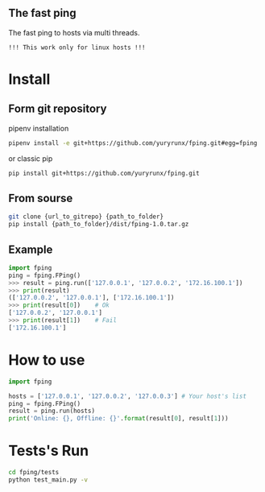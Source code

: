 The fast ping
-

The fast ping to hosts via multi threads.

    !!! This work only for linux hosts !!! 

# Install

## Form git repository

pipenv installation
```bash
pipenv install -e git+https://github.com/yuryrunx/fping.git#egg=fping
```

or classic pip
```bash
pip install git+https://github.com/yuryrunx/fping.git
```

## From sourse

```bash
git clone {url_to_gitrepo} {path_to_folder}
pip install {path_to_folder}/dist/fping-1.0.tar.gz
```

## Example
```python
import fping 
ping = fping.FPing()
>>> result = ping.run(['127.0.0.1', '127.0.0.2', '172.16.100.1'])
>>> print(result)
(['127.0.0.2', '127.0.0.1'], ['172.16.100.1'])
>>> print(result[0])    # Ok
['127.0.0.2', '127.0.0.1']
>>> print(result[1])    # Fail
['172.16.100.1']
```


# How to use

```python
import fping

hosts = ['127.0.0.1', '127.0.0.2', '127.0.0.3'] # Your host's list
ping = fping.FPing()
result = ping.run(hosts)
print('Online: {}, Offline: {}'.format(result[0], result[1]))
```

# Tests's Run

```bash
cd fping/tests
python test_main.py -v
```